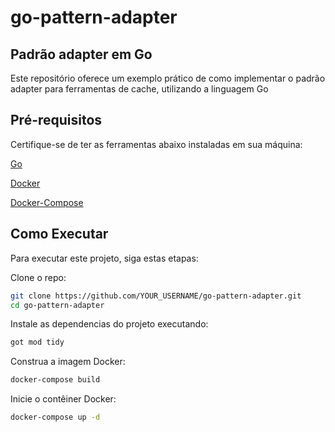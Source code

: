 # go-pattern-adapter

## Padrão adapter em Go

Este repositório oferece um exemplo prático de como implementar o padrão adapter para ferramentas de cache, utilizando a linguagem Go

## Pré-requisitos

Certifique-se de ter as ferramentas abaixo instaladas em sua máquina:

[Go](https://go.dev/doc/)

[Docker](https://www.docker.com/)

[Docker-Compose](https://docs.docker.com/compose/)

## Como Executar

Para executar este projeto, siga estas etapas:

Clone o repo:

```bash
git clone https://github.com/YOUR_USERNAME/go-pattern-adapter.git
cd go-pattern-adapter
```

Instale as dependencias do projeto executando:
```bash
got mod tidy
```

Construa a imagem Docker:

```bash
docker-compose build
```

Inicie o contêiner Docker:

```bash
docker-compose up -d
```
